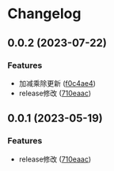 # Changelog

## 0.0.2 (2023-07-22)


### Features

* 加减乘除更新 ([f0c4ae4](https://github.com/JayYuen666/JayYuen-react/commit/f0c4ae4e649d5940f71e65ac275a921515a1bbf5))
* release修改 ([710eaac](https://github.com/JayYuen666/JayYuen-react/commit/710eaacea0400c3a1695d4e19d0e094479303f8f))

## 0.0.1 (2023-05-19)


### Features

* release修改 ([710eaac](https://github.com/JayYuen666/JayYuen-react/commit/710eaacea0400c3a1695d4e19d0e094479303f8f))
